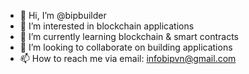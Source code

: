 - 👋 Hi, I’m @bipbuilder
- 👀 I’m interested in blockchain applications
- 🌱 I’m currently learning blockchain & smart contracts
- 💞️ I’m looking to collaborate on building applications
- 📫 How to reach me via email: infobipvn@gmail.com

<!---
bipbuilder/bipbuilder is a ✨ special ✨ repository because its `README.md` (this file) appears on your GitHub profile.
You can click the Preview link to take a look at your changes.
--->
